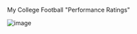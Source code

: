 My College Football "Performance Ratings"


![image](https://github.com/BootAnalytics/CollegeFootballModel/assets/125611355/a5d16071-10a7-422e-ab26-4a8e19ec7a73)
